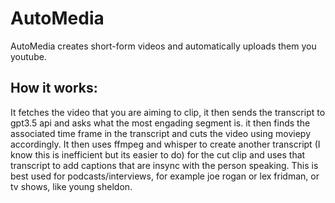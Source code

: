 # AutoMedia

AutoMedia creates short-form videos and automatically uploads them you youtube. 

## How it works:
It fetches the video that you are aiming to clip, it then sends the transcript to gpt3.5 api and asks what the most engading segment is. it then finds the associated time frame in the transcript and cuts the video using moviepy accordingly. It then uses ffmpeg and whisper to create another transcript (I know this is inefficient but its easier to do) for the cut clip and uses that transcript to add captions that are insync with the person speaking. This is best used for podcasts/interviews, for example joe rogan or lex fridman, or tv shows, like young sheldon.
